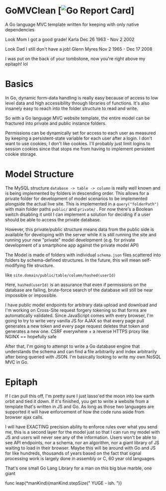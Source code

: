# GoMVClean [![Go Report Card](https://goreportcard.com/badge/github.com/samiam2013/GoMVClean)]
A Go language MVC template written for keeping with only native dependencies

Look Mom I got a good grade!
Karla Dec 26 1963 - Nov 2 2002

Look Dad I still don't have a job!
Glenn Myres Nov 2 1965 - Dec 17 2008

I was put on the back of your tombstone, now you're right above my epitaph! lol

# Basics
In Go, dynamic form-data handling is really easy because of access to low level data and high accessibility through libraries of functions. It's also insanely easy to reach into the folder structure to read and write.

So with a Go language MVC website template, the entire model can be fractured into private and public instance folders.

Permissions can be dynamically set for access to each user as measured by keeping a persistent-state variable for each user after a login. I don't want to use cookies, I don't like cookies. I'll probably just limit logins to session cookies since that stops me from having to implement persistent cookie storage.

# Model Structure
The MySQL structure `database -> table -> column` is really well known and is being implemented by folders in descending order. This allows for a private folder for development of model scenarios to be implemented alongside the actual live site. This is implemented in a `query("folderPath")` with main folder paths `public/` and `private/` .  For now there's a Boolean switch disabling it until I can implement a solution for deciding if a user should be able to access the private database.

However, this private/public structure means data from the public side is available for developing with the server while it is still running the site and running your new "private" model development (e.g. for private development of a smartphone app against the private model API)

The Model is made of folders with individual `schema.json` files scattered into folders by schema-defined structures. In the future, this will mean self-modifying file structure.

like `site.domain/public/table/column/hashed(userId)`

Here, `hashed(userId)` is an assurance that even if permissions on the database are failing, brute-force search of the database will still be near impossible or impossible.

I have public model endpoints for arbitrary data upload and download and I'm working on Cross-Site request forgery tokening so that forms are automatically validated. Since JavaScript comes with every browser, I'm going to try to write very vanilla JS for AJAX so that every page pull generates a new token and every page request deletes that token and generates a new one. CSRF everywhere + a reverse HTTPS proxy like NGINX == hopefully safe

After that, I'm going to attempt to write a Go database engine that understands the schema and can find a file arbitrarily and index arbitrarily after being queried with JSON. I'm basically looking to write my own NoSQL MVC in Go.

# Epitaph
If I can pull this off, I'm pretty sure I just lasso'ed the moon into low earth orbit and tied it down. If it's finished, you get to write a website from a template that's written in JS and Go. As long as those two languages are supported it will have enforcement of how the code runs aside from browser ajax calls.

I will have EXACTING precision ability to enforce rules over what you send me, this is a second layer for the model just so that I can run my model with JS and users will never see any of the information. Users won't be able to see API endpoints, nor a schema, nor an algorithm, nor a giant library of JS waiting to load in their browser. Maybe this will be around with Go and JS for like hundreds, thousands of years based on the fact that signal processing work is largely done in assembly or C, 60 year old languages.

That's one small Go Lang Library for a man on this big blue marble, one giant

func leap(*manKind){manKind.stepSize(" YUGE - ish. ")}
